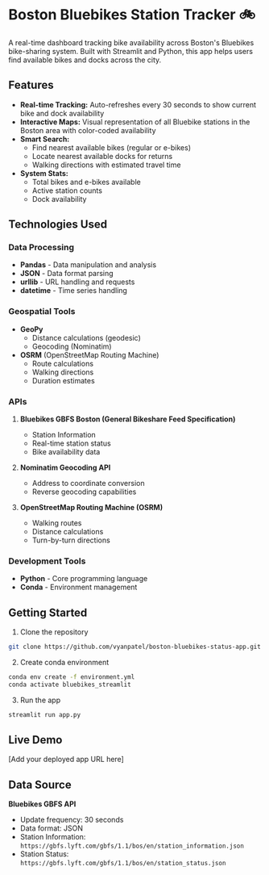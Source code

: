 # Boston Bluebikes Station Tracker 🚲

A real-time dashboard tracking bike availability across Boston's Bluebikes bike-sharing system. Built with Streamlit and Python, this app helps users find available bikes and docks across the city.

## Features

- **Real-time Tracking:** Auto-refreshes every 30 seconds to show current bike and dock availability
- **Interactive Maps:** Visual representation of all Bluebike stations in the Boston area with color-coded availability 
- **Smart Search:** 
  - Find nearest available bikes (regular or e-bikes)
  - Locate nearest available docks for returns
  - Walking directions with estimated travel time
- **System Stats:** 
  - Total bikes and e-bikes available
  - Active station counts
  - Dock availability

## Technologies Used

### Data Processing
- **Pandas** - Data manipulation and analysis
- **JSON** - Data format parsing
- **urllib** - URL handling and requests
- **datetime** - Time series handling

### Geospatial Tools
- **GeoPy** 
  - Distance calculations (geodesic)
  - Geocoding (Nominatim)
- **OSRM** (OpenStreetMap Routing Machine)
  - Route calculations
  - Walking directions
  - Duration estimates



### APIs
1. **Bluebikes GBFS Boston (General Bikeshare Feed Specification)**
   - Station Information
   - Real-time station status
   - Bike availability data

2. **Nominatim Geocoding API**
   - Address to coordinate conversion
   - Reverse geocoding capabilities

3. **OpenStreetMap Routing Machine (OSRM)**
   - Walking routes
   - Distance calculations
   - Turn-by-turn directions
  
### Development Tools
- **Python** - Core programming language
- **Conda** - Environment management

## Getting Started

1. Clone the repository
```bash
git clone https://github.com/vyanpatel/boston-bluebikes-status-app.git
```

2. Create conda environment
```bash
conda env create -f environment.yml
conda activate bluebikes_streamlit
```

3. Run the app
```bash
streamlit run app.py
```

## Live Demo

[Add your deployed app URL here]

## Data Source
**Bluebikes GBFS API**
  - Update frequency: 30 seconds
  - Data format: JSON
   - Station Information: `https://gbfs.lyft.com/gbfs/1.1/bos/en/station_information.json`
   - Station Status: `https://gbfs.lyft.com/gbfs/1.1/bos/en/station_status.json`
